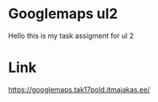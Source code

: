 # Googlemaps ul2

Hello this is my task assigment for ul 2

# Link

https://googlemaps.tak17pold.itmajakas.ee/